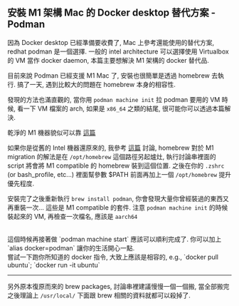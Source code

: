 ## 安裝 M1 架構 Mac 的 Docker desktop 替代方案 - Podman

因為 Docker desktop 已經準備要收費了, Mac 上參考還能使用的替代方案, redhat podman 是一個選擇. 一般的 intel architecture 可以選擇使用 Virtualbox 的 VM 當作 docker daemon, 本篇主要想解決 M1 架構的 docker 替代品.

目前來說 Podman 已經支援 M1 Mac 了, 安裝也很簡單是透過 homebrew 去執行. 搞了一天, 遇到比較大的問題在 homebrew 本身的相容性.

發現的方法也滿直觀的, 當你用 `podman machine init` 拉 podman 要用的 VM 時候, 看一下 VM 檔案的 arch, 如果是 `x86_64` 之類的結尾, 很可能你可以透過本篇解決.

乾淨的 M1 機器貌似可以靠 [這篇](https://fantasticsie.medium.com/%E7%A7%BB%E8%BD%89%E5%88%B0-m1-macbook-pro-%E7%9A%84%E9%AB%94%E9%A9%97-c4eca0d2fa1f)

如果你是從舊的 Intel 機器還原來的, 我參考 [這篇](https://github.com/Homebrew/discussions/discussions/417) 討論, homebrew 對於 M1 migration 的解法是在 `/opt/homebrew` 這個路徑另起爐灶,
執行討論串裡面的 script 將會將 M1 compatible 的 homebrew 裝到這個位置. 之後在你的 `.zshrc` (or bash_profile, etc...) 裡面幫參數 $PATH 前面再加上一個 `/opt/homebrew` 提升優先程度.


安裝完了之後重新執行 `brew install podman`, 你會發現大量你曾經裝過的東西又再重裝一次... 這些是 M1 compatible 的套件.
注意 `podman machine init` 的時候裝起來的 VM, 再檢查一次檔名, 應該是 `aarch64`


<br>
這個時候再接著做 `podman machine start` 應該可以順利完成了.  你可以加上 `alias docker=podman` 讓你的生活開心一點.


<br>
嘗試一下跑你所知道的 docker 指令, 大致上應該是相容的, e.g., `docker pull ubuntu`; `docker run -it ubuntu`


---

另外原本復原而來的 brew packages, 討論串裡建議慢慢一個一個搬, 當全部搬完之後理論上 `/usr/local/` 下面跟 brew 相關的資料就都可以殺掉了.

